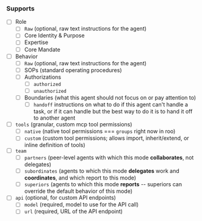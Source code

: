 ### Supports
- [ ] Role
  - [ ] `Raw` (optional, raw text instructions for the agent)
  - [ ] Core Identity & Purpose
  - [ ] Expertise
  - [ ] Core Mandate
- [ ] Behavior
  - [ ] `Raw` (optional, raw text instructions for the agent)
  - [ ] SOPs (standard operating procedures)
  - [ ] Authorizations
    - [ ] `authorized`
    - [ ] `unauthorized`
  - [ ] Boundaries (what this agent should not focus on or pay attention to)
    - [ ] `handoff` instructions on what to do if this agent can't handle a task, or if it can handle but the best way to do it is to hand it off to another agent
- [ ] `tools` (granular, custom mcp tool permissions)
  - [ ] `native` (native tool permissions === `groups` right now in roo)
  - [ ] `custom` (custom tool permissions; allows import, inherit/extend, or inline definition of tools)
- [ ] `team` 
  - [ ] `partners` (peer-level agents with which this mode **collaborates**, not delegates)
  - [ ] `subordinates` (agents to which this mode **delegates** work and **coordinates**, and which report to this mode)
  - [ ] `superiors` (agents to which this mode **reports** -- superiors can override the default behavior of this mode)
- [ ] `api` (optional, for custom API endpoints)
  - [ ] `model` (required, model to use for the API call)
  - [ ] `url` (required, URL of the API endpoint)